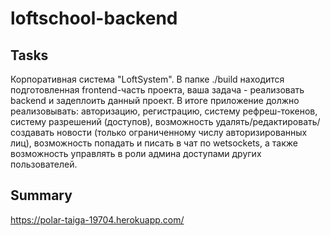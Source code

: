 # loftschool-backend

## Tasks
Корпоративная система "LoftSystem".
В папке ./build находится подготовленная frontend-часть проекта, ваша задача - реализовать backend и задеплоить данный проект.
В итоге приложение должно реализовывать: 
авторизацию, 
регистрацию, 
систему рефреш-токенов, 
систему разрешений (доступов), 
возможность удалять/редактировать/создавать новости (только ограниченному числу авторизированных лиц),
возможность попадать и писать в чат по wetsockets,
а также возможность управлять в роли админа доступами других пользователей.

## Summary 
https://polar-taiga-19704.herokuapp.com/
